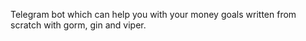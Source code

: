 Telegram bot which can help you with your money goals written from scratch with gorm, gin and viper.